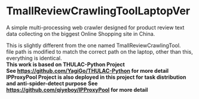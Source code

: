 # TmallReviewCrawlingToolLaptopVer
A simple multi-processing web crawler designed for product review text data collecting on the biggest Online Shopping site in China.
 
This is slightly different from the one named TmallReviewCrawlingTool. <br>file path is modified to match the correct path on the laptop, other than this, everything is identical.
<br>**This work is based on THULAC-Python Project** 
<br>**See https://github.com/YagiGo/THULAC-Python for more detail**<br>**IPProxyPool Project is also deployed in this project for task distribution and anti-spider-detect purpose** 
**See https://github.com/qiyeboy/IPProxyPool for more detail**

